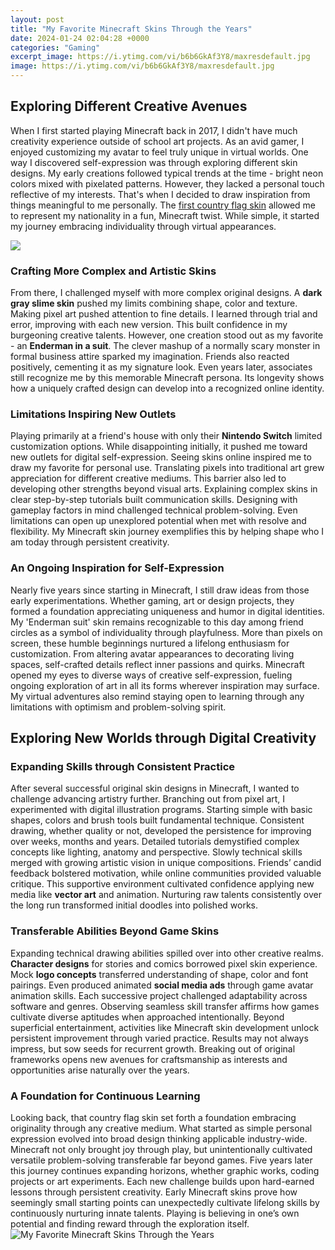 ```yaml
---
layout: post
title: "My Favorite Minecraft Skins Through the Years"
date: 2024-01-24 02:04:28 +0000
categories: "Gaming"
excerpt_image: https://i.ytimg.com/vi/b6b6GkAf3Y8/maxresdefault.jpg
image: https://i.ytimg.com/vi/b6b6GkAf3Y8/maxresdefault.jpg
---
```


## Exploring Different Creative Avenues
When I first started playing Minecraft back in 2017, I didn't have much creativity experience outside of school art projects. As an avid gamer, I enjoyed customizing my avatar to feel truly unique in virtual worlds. One way I discovered self-expression was through exploring different skin designs.
My early creations followed typical trends at the time - bright neon colors mixed with pixelated patterns. However, they lacked a personal touch reflective of my interests. That's when I decided to draw inspiration from things meaningful to me personally. The [first country flag skin](https://store.fi.io.vn/coffee-and-chihuahua-gift-idea-funny-dog-lovers4849-t-shirt) allowed me to represent my nationality in a fun, Minecraft twist. While simple, it started my journey embracing individuality through virtual appearances.

![](https://images.saymedia-content.com/.image/t_share/MTc0NDU1NzQxMTQ1ODE4NDcy/the-best-minecraft-skins.png)
### Crafting More **Complex and Artistic Skins**
From there, I challenged myself with more complex original designs. A **dark gray slime skin** pushed my limits combining shape, color and texture. Making pixel art pushed attention to fine details. I learned through trial and error, improving with each new version. This built confidence in my burgeoning creative talents.
However, one creation stood out as my favorite - an **Enderman in a suit**. The clever mashup of a normally scary monster in formal business attire sparked my imagination. Friends also reacted positively, cementing it as my signature look. Even years later, associates still recognize me by this memorable Minecraft persona. Its longevity shows how a uniquely crafted design can develop into a recognized online identity.
### Limitations Inspiring New Outlets
Playing primarily at a friend's house with only their **Nintendo Switch** limited customization options. While disappointing initially, it pushed me toward new outlets for digital self-expression. Seeing skins online inspired me to draw my favorite for personal use. Translating pixels into traditional art grew appreciation for different creative mediums.
This barrier also led to developing other strengths beyond visual arts. Explaining complex skins in clear step-by-step tutorials built communication skills. Designing with gameplay factors in mind challenged technical problem-solving. Even limitations can open up unexplored potential when met with resolve and flexibility. My Minecraft skin journey exemplifies this by helping shape who I am today through persistent creativity.
### An Ongoing Inspiration for Self-Expression
Nearly five years since starting in Minecraft, I still draw ideas from those early experimentations. Whether gaming, art or design projects, they formed a foundation appreciating uniqueness and humor in digital identities. My 'Enderman suit' skin remains recognizable to this day among friend circles as a symbol of individuality through playfulness.
More than pixels on screen, these humble beginnings nurtured a lifelong enthusiasm for customization. From altering avatar appearances to decorating living spaces, self-crafted details reflect inner passions and quirks. Minecraft opened my eyes to diverse ways of creative self-expression, fueling ongoing exploration of art in all its forms wherever inspiration may surface. My virtual adventures also remind staying open to learning through any limitations with optimism and problem-solving spirit.
## Exploring New Worlds through Digital Creativity
### Expanding Skills through Consistent Practice
After several successful original skin designs in Minecraft, I wanted to challenge advancing artistry further. Branching out from pixel art, I experimented with digital illustration programs. Starting simple with basic shapes, colors and brush tools built fundamental technique. Consistent drawing, whether quality or not, developed the persistence for improving over weeks, months and years.
Detailed tutorials demystified complex concepts like lighting, anatomy and perspective. Slowly technical skills merged with growing artistic vision in unique compositions. Friends’ candid feedback bolstered motivation, while online communities provided valuable critique. This supportive environment cultivated confidence applying new media like **vector art** and animation. Nurturing raw talents consistently over the long run transformed initial doodles into polished works.
### Transferable Abilities Beyond Game Skins
Expanding technical drawing abilities spilled over into other creative realms. **Character designs** for stories and comics borrowed pixel skin experience. Mock **logo concepts** transferred understanding of shape, color and font pairings. Even produced animated **social media ads** through game avatar animation skills. Each successive project challenged adaptability across software and genres.
Observing seamless skill transfer affirms how games cultivate diverse aptitudes when approached intentionally. Beyond superficial entertainment, activities like Minecraft skin development unlock persistent improvement through varied practice. Results may not always impress, but sow seeds for recurrent growth. Breaking out of original frameworks opens new avenues for craftsmanship as interests and opportunities arise naturally over the years.
### A Foundation for Continuous Learning
Looking back, that country flag skin set forth a foundation embracing originality through any creative medium. What started as simple personal expression evolved into broad design thinking applicable industry-wide. Minecraft not only brought joy through play, but unintentionally cultivated versatile problem-solving transferable far beyond games.
Five years later this journey continues expanding horizons, whether graphic works, coding projects or art experiments. Each new challenge builds upon hard-earned lessons through persistent creativity. Early Minecraft skins prove how seemingly small starting points can unexpectedly cultivate lifelong skills by continuously nurturing innate talents. Playing is believing in one’s own potential and finding reward through the exploration itself.
![My Favorite Minecraft Skins Through the Years](https://i.ytimg.com/vi/b6b6GkAf3Y8/maxresdefault.jpg)
